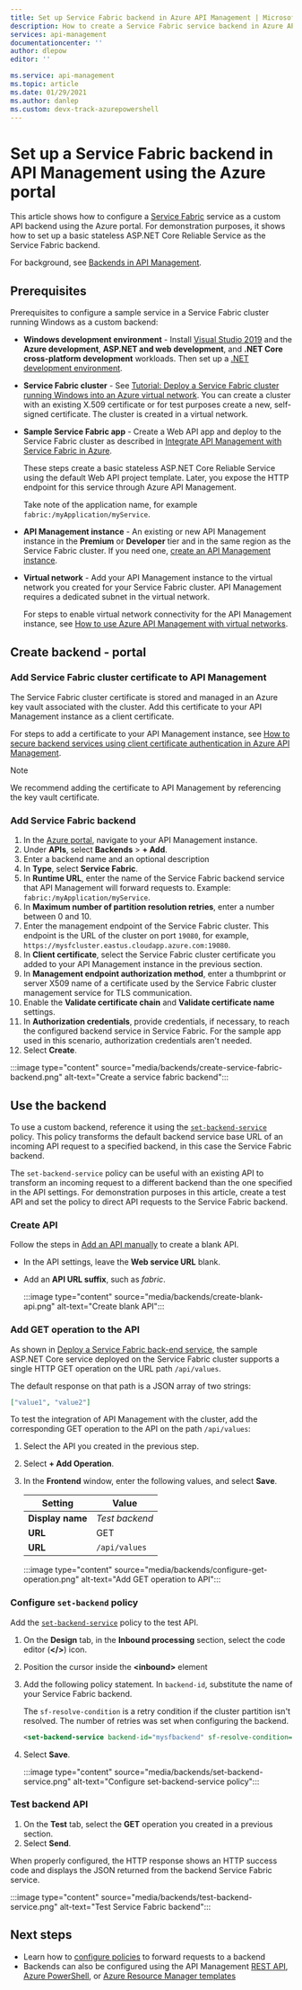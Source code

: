 ```yaml
---
title: Set up Service Fabric backend in Azure API Management | Microsoft Docs
description: How to create a Service Fabric service backend in Azure API Management using the Azure portal
services: api-management
documentationcenter: ''
author: dlepow
editor: ''

ms.service: api-management
ms.topic: article
ms.date: 01/29/2021
ms.author: danlep 
ms.custom: devx-track-azurepowershell
---
```


# Set up a Service Fabric backend in API Management using the Azure portal

This article shows how to configure a [Service Fabric](../service-fabric/service-fabric-api-management-overview.md) service as a custom API backend using the Azure portal. For demonstration purposes, it shows how to set up a basic stateless ASP.NET Core Reliable Service as the Service Fabric backend.

For background, see [Backends in API Management](backends.md).

## Prerequisites

Prerequisites to configure a sample service in a Service Fabric cluster running Windows as a custom backend:

* **Windows development environment** - Install [Visual Studio 2019](https://www.visualstudio.com) and the **Azure development**, **ASP.NET and web development**, and **.NET Core cross-platform development** workloads. Then set up a [.NET development environment](../service-fabric/service-fabric-get-started.md).

* **Service Fabric cluster** - See [Tutorial: Deploy a Service Fabric cluster running Windows into an Azure virtual network](../service-fabric/service-fabric-tutorial-create-vnet-and-windows-cluster.md). You can create a cluster with an existing X.509 certificate or for test purposes create a new, self-signed certificate. The cluster is created in a virtual network.

* **Sample Service Fabric app** -  Create a Web API app and deploy to the Service Fabric cluster as described in [Integrate API Management with Service Fabric in Azure](../service-fabric/service-fabric-tutorial-deploy-api-management.md).

    These steps create a basic stateless ASP.NET Core Reliable Service using the default Web API project template. Later, you expose the HTTP endpoint for this service through Azure API Management.

    Take note of the application name, for example `fabric:/myApplication/myService`. 

* **API Management instance** - An existing or new API Management instance in the **Premium** or  **Developer** tier and in the same region as the Service Fabric cluster. If you need one, [create an API Management instance](get-started-create-service-instance.md).

* **Virtual network** - Add your API Management instance to the virtual network you created for your Service Fabric cluster. API Management requires a dedicated subnet in the virtual network.

  For steps to enable virtual network connectivity for the API Management instance, see [How to use Azure API Management with virtual networks](api-management-using-with-vnet.md).

## Create backend - portal

### Add Service Fabric cluster certificate to API Management

The Service Fabric cluster certificate is stored and managed in an Azure key vault associated with the cluster. Add this certificate to your API Management instance as a client certificate.

For steps to add a certificate to your API Management instance, see [How to secure backend services using client certificate authentication in Azure API Management](api-management-howto-mutual-certificates.md). 

> [!NOTE]	
> We recommend adding the certificate to API Management by referencing the key vault certificate. 

### Add Service Fabric backend

1. In the [Azure portal](https://portal.azure.com), navigate to your API Management instance.
1. Under **APIs**, select **Backends** > **+ Add**.
1. Enter a backend name and an optional description
1. In **Type**, select **Service Fabric**.
1. In **Runtime URL**, enter the name of the Service Fabric backend service that API Management will forward requests to. Example: `fabric:/myApplication/myService`. 
1. In **Maximum number of partition resolution retries**, enter a number between 0 and 10.
1. Enter the management endpoint of the Service Fabric cluster. This endpoint is the URL of the cluster on port `19080`, for example, `https://mysfcluster.eastus.cloudapp.azure.com:19080`.
1. In **Client certificate**, select the Service Fabric cluster certificate you added to your API Management instance in the previous section.
1. In **Management endpoint authorization method**, enter a thumbprint or server X509 name of a certificate used by the Service Fabric cluster management service for TLS communication.
1. Enable the **Validate certificate chain** and **Validate certificate name** settings.
1. In **Authorization credentials**, provide credentials, if necessary, to reach the configured backend service in Service Fabric. For the sample app used in this scenario, authorization credentials aren't needed.
1. Select **Create**.

:::image type="content" source="media/backends/create-service-fabric-backend.png" alt-text="Create a service fabric backend":::

## Use the backend

To use a custom backend, reference it using the [`set-backend-service`](api-management-transformation-policies.md#SetBackendService) policy. This policy transforms the default backend service base URL of an incoming API request to a specified backend, in this case the Service Fabric backend. 

The `set-backend-service` policy can be useful with an existing API to transform an incoming request to a different backend than the one specified in the API settings. For demonstration purposes in this article, create a test API and set the policy to direct API requests to the Service Fabric backend. 

### Create API

Follow the steps in [Add an API manually](add-api-manually.md) to create a blank API.

* In the API settings, leave the **Web service URL** blank.
* Add an **API URL suffix**, such as *fabric*.

  :::image type="content" source="media/backends/create-blank-api.png" alt-text="Create blank API":::

### Add GET operation to the API

As shown in [Deploy a Service Fabric back-end service](../service-fabric/service-fabric-tutorial-deploy-api-management.md#deploy-a-service-fabric-back-end-service), the sample ASP.NET Core service deployed on the Service Fabric cluster supports a single HTTP GET operation on the URL path `/api/values`.

The default response on that path is a JSON array of two strings:

```json
["value1", "value2"]
```

To test the integration of API Management with the cluster, add the corresponding GET operation to the API on the path `/api/values`:

1. Select the API you created in the previous step.
1. Select **+ Add Operation**.
1. In the **Frontend** window, enter the following values, and select **Save**.

     | Setting             | Value                             | 
    |---------------------|-----------------------------------|
    | **Display name**    | *Test backend*                       |  
    | **URL** | GET                               | 
    | **URL**             | `/api/values`                           | 
    
    :::image type="content" source="media/backends/configure-get-operation.png" alt-text="Add GET operation to API":::

### Configure `set-backend` policy

Add the [`set-backend-service`](api-management-transformation-policies.md#SetBackendService) policy to the test API.

1. On the **Design** tab, in the **Inbound processing** section, select the code editor (**</>**) icon. 
1. Position the cursor inside the **&lt;inbound&gt;** element
1. Add the following policy statement. In `backend-id`, substitute the name of your Service Fabric backend.

   The `sf-resolve-condition` is a retry condition if the cluster partition isn't resolved. The number of retries was set when configuring the backend.

    ```xml
    <set-backend-service backend-id="mysfbackend" sf-resolve-condition="@(context.LastError?.Reason == "BackendConnectionFailure")"  />
    ```
1. Select **Save**.

    :::image type="content" source="media/backends/set-backend-service.png" alt-text="Configure set-backend-service policy":::

### Test backend API

1. On the **Test** tab, select the **GET** operation you created in a previous section.
1. Select **Send**.

When properly configured, the HTTP response shows an HTTP success code and displays the JSON returned from the backend Service Fabric service.

:::image type="content" source="media/backends/test-backend-service.png" alt-text="Test Service Fabric backend":::

## Next steps

* Learn how to [configure policies](api-management-advanced-policies.md) to forward requests to a backend
* Backends can also be configured using the API Management [REST API](/azure/templates/microsoft.apimanagement/2020-06-01-preview/service/backends), [Azure PowerShell](/powershell/module/az.apimanagement/new-azapimanagementbackend), or [Azure Resource Manager templates](../service-fabric/service-fabric-tutorial-deploy-api-management.md)
